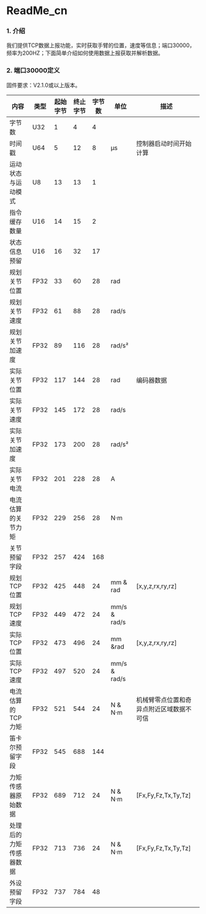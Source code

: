 # ReadMe\_cn

### 1. 介绍 <a href="#1.-introduction" id="1.-introduction"></a>

&#x20;    我们提供TCP数据上报功能，实时获取手臂的位置，速度等信息；端口30000，频率为200HZ；下面简单介绍如何使用数据上报获取并解析数据。

### 2. 端口30000定义 <a href="#1.-introduction" id="1.-introduction"></a>

&#x20;     固件要求：V2.1.0或以上版本。

| 内容          | 类型   | 起始字节 | 终止字节 | 字节数 | 单位           | 描述                   |
| ----------- | ---- | ---- | ---- | --- | ------------ | -------------------- |
| 字节数         | U32  | 1    | 4    | 4   |              |                      |
| 时间戳         | U64  | 5    | 12   | 8   | μs           | 控制器启动时间开始计算          |
| 运动状态与运动模式   | U8   | 13   | 13   | 1   |              |                      |
| 指令缓存数量      | U16  | 14   | 15   | 2   |              |                      |
| 状态信息预留      | U16  | 16   | 32   | 17  |              |                      |
| 规划关节位置      | FP32 | 33   | 60   | 28  | rad          |                      |
| 规划关节速度      | FP32 | 61   | 88   | 28  | rad/s        |                      |
| 规划关节加速度     | FP32 | 89   | 116  | 28  | rad/s²       |                      |
| 实际关节位置      | FP32 | 117  | 144  | 28  | rad          | 编码器数据                |
| 实际关节速度      | FP32 | 145  | 172  | 28  | rad/s        |                      |
| 实际关节加速度     | FP32 | 173  | 200  | 28  | rad/s²       |                      |
| 实际关节电流      | FP32 | 201  | 228  | 28  | A            |                      |
| 电流估算的关节力矩   | FP32 | 229  | 256  | 28  | N·m       |                      |
| 关节预留字段      | FP32 | 257  | 424  | 168 |              |                      |
| 规划TCP位置     | FP32 | 425  | 448  | 24  | mm & rad     | \[x,y,z,rx,ry,rz]    |
| 规划TCP速度     | FP32 | 449  | 472  | 24  | mm/s & rad/s |                      |
| 实际TCP位置     | FP32 | 473  | 496  | 24  | mm \&rad     | \[x,y,z,rx,ry,rz]    |
| 实际TCP速度     | FP32 | 497  | 520  | 24  | mm/s & rad/s |                      |
| 电流估算的TCP力矩  | FP32 | 521  | 544  | 24  | N & N·m      | 机械臂零点位置和奇异点附近区域数据不可信 |
| 笛卡尔预留字段     | FP32 | 545  | 688  | 144 |              |                      |
| 力矩传感器原始数据   | FP32 | 689  | 712  | 24  | N & N·m      | \[Fx,Fy,Fz,Tx,Ty,Tz]    |
| 处理后的力矩传感器数据 | FP32 | 713  | 736  | 24  | N & N·m      | \[Fx,Fy,Fz,Tx,Ty,Tz]    |
| 外设预留字段      | FP32 | 737  | 784  | 48  |              |                      |

&#x20;   &#x20;
